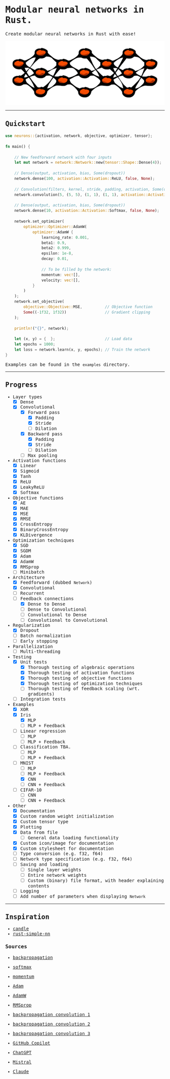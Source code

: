 <body style="font-family:monospace;">

# Modular neural networks in Rust.

Create modular neural networks in Rust with ease!

<img src="https://raw.githubusercontent.com/hallvardnmbu/neurons/main/documentation/neurons-long.svg">

---

## Quickstart

```rust
use neurons::{activation, network, objective, optimizer, tensor};

fn main() {

    // New feedforward network with four inputs
    let mut network = network::Network::new(tensor::Shape::Dense(4));

    // Dense(output, activation, bias, Some(dropout))
    network.dense(100, activation::Activation::ReLU, false, None);

    // Convolution(filters, kernel, stride, padding, activation, Some(dropout))
    network.convolution(5, (5, 5), (1, 1), (1, 1), activation::Activation::ReLU, Some(0.1));

    // Dense(output, activation, bias, Some(dropout))
    network.dense(10, activation::Activation::Softmax, false, None);

    network.set_optimizer(
        optimizer::Optimizer::AdamW(
            optimizer::AdamW {
                learning_rate: 0.001,
                beta1: 0.9,
                beta2: 0.999,
                epsilon: 1e-8,
                decay: 0.01,

                // To be filled by the network:
                momentum: vec![],
                velocity: vec![],
            }
        )
    );
    network.set_objective(
        objective::Objective::MSE,          // Objective function
        Some((-1f32, 1f32))                 // Gradient clipping
    );

    println!("{}", network);

    let (x, y) = {  };                      // Load data
    let epochs = 1000;
    let loss = network.learn(x, y, epochs); // Train the network
}
```

Examples can be found in the `examples` directory.

---

## Progress

- Layer types
  - [x] Dense
  - [x] Convolutional
    - [x] Forward pass
      - [x] Padding
      - [x] Stride
      - [ ] Dilation
    - [x] Backward pass
      - [x] Padding
      - [x] Stride
      - [ ] Dilation
    - [ ] Max pooling

- Activation functions
  - [x] Linear
  - [x] Sigmoid
  - [x] Tanh
  - [x] ReLU
  - [x] LeakyReLU
  - [x] Softmax

- Objective functions
  - [x] AE
  - [x] MAE
  - [x] MSE
  - [x] RMSE
  - [x] CrossEntropy
  - [x] BinaryCrossEntropy
  - [x] KLDivergence

- Optimization techniques
  - [x] SGD
  - [x] SGDM
  - [x] Adam
  - [x] AdamW
  - [x] RMSprop
  - [ ] Minibatch

- Architecture
  - [x] Feedforward (dubbed `Network`)
  - [x] Convolutional
  - [ ] Recurrent
  - [ ] Feedback connections
    - [x] Dense to Dense
    - [ ] Dense to Convolutional
    - [ ] Convolutional to Dense
    - [ ] Convolutional to Convolutional

- Regularization
  - [x] Dropout
  - [ ] Batch normalization
  - [ ] Early stopping

- Parallelization
  - [ ] Multi-threading

- Testing
  - [x] Unit tests
    - [x] Thorough testing of algebraic operations
    - [x] Thorough testing of activation functions
    - [x] Thorough testing of objective functions
    - [x] Thorough testing of optimization techniques
    - [ ] Thorough testing of feedback scaling (wrt. gradients)
  - [ ] Integration tests

- Examples
  - [x] XOR
  - [x] Iris
    - [x] MLP
    - [ ] MLP + Feedback
  - [ ] Linear regression
    - [ ] MLP
    - [ ] MLP + Feedback
  - [ ] Classification TBA.
    - [ ] MLP
    - [ ] MLP + Feedback
  - [ ] MNIST
    - [ ] MLP
    - [ ] MLP + Feedback
    - [x] CNN
    - [ ] CNN + Feedback
  - [ ] CIFAR-10
    - [ ] CNN
    - [ ] CNN + Feedback

- Other
  - [x] Documentation
  - [x] Custom random weight initialization
  - [x] Custom tensor type
  - [x] Plotting
  - [x] Data from file
    - [ ] General data loading functionality
  - [x] Custom icon/image for documentation
  - [x] Custom stylesheet for documentation
  - [ ] Type conversion (e.g. f32, f64)
  - [ ] Network type specification (e.g. f32, f64)
  - [ ] Saving and loading
    - [ ] Single layer weights
    - [ ] Entire network weights
    - [ ] Custom (binary) file format, with header explaining contents
  - [ ] Logging
  - [ ] Add number of parameters when displaying `Network`

---

## Inspiration

* [candle](https://github.com/huggingface/candle/tree/main)
* [rust-simple-nn](https://github.com/danhper/rust-simple-nn/tree/master)

### Sources

* [backpropagation](https://towardsdatascience.com/backpropagation-from-scratch-how-neural-networks-really-work-36ee4af202bf)
* [softmax](https://e2eml.school/softmax)
* [momentum](https://pytorch.org/docs/stable/generated/torch.optim.SGD.html)
* [Adam](https://pytorch.org/docs/stable/generated/torch.optim.Adam.html)
* [AdamW](https://pytorch.org/docs/stable/generated/torch.optim.AdamW.html)
* [RMSprop](https://pytorch.org/docs/stable/generated/torch.optim.RMSprop.html)
* [backpropagation convolution 1](https://deeplearning.cs.cmu.edu/F21/document/recitation/Recitation5/CNN_Backprop_Recitation_5_F21.pdf)
* [backpropagation convolution 2](https://www.jefkine.com/general/2016/09/05/backpropagation-in-convolutional-neural-networks/)
* [backpropagation convolution 3](https://sites.cc.gatech.edu/classes/AY2021/cs7643_spring/assets/L11_CNNs.pdf)


* [GitHub Copilot](https://github.com/features/copilot)
* [ChatGPT](https://chatgpt.com)
* [Mistral](https://chat.mistral.ai/chat)
* [Claude](https://claude.ai)

</body>
